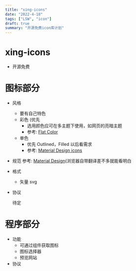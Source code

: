```yaml
---
title: "xing-icons"
date: "2022-4-18"
tags: ["LSW", "icon"]
draft: true
summary: "开源免费icon库计划"
---
```


# xing-icons

- 开源免费

# 图标部分

- 风格
  - 要有自己特色
  - 彩色 (优先
    - 选用颜色应可在多主题下使用，如网页的亮暗主题
    - 参考: [Flat Color](https://icons8.github.io/flat-color-icons/)
  - 单色
    - 优先 Outlined，Filled 以后看需求
    - 参考: [Material Design icons](https://fonts.google.com/icons?selected=Material+Icons&icon.style=Outlined)
- 规范 参考: [Material Design](https://material-io.cn/design/iconography/system-icons.html)(浏览器自带翻译差不多就能看明白
- 格式
  - 矢量 svg
- 协议

  待定

# 程序部分

- 功能
  - 可通过组件获取图标
  - 图标选择器
  - 预览网站
- 协议
